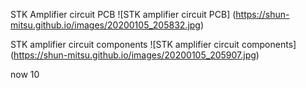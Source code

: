 STK Amplifier circuit PCB
![STK amplifier circuit PCB] (https://shun-mitsu.github.io/images/20200105_205832.jpg)

STK amplifier circuit components
![STK amplifier circuit components] (https://shun-mitsu.github.io/images/20200105_205907.jpg)

now 10
